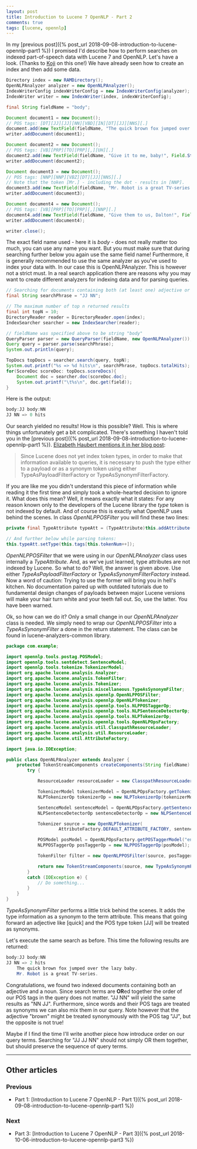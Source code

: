 ```yaml
---
layout: post
title: Introduction to Lucene 7 OpenNLP - Part 2
comments: true
tags: [lucene, opennlp]
---
```

In my [previous post]({% post_url 2018-09-08-introduction-to-lucene-opennlp-part1 %}) I promised I'd describe how to perform searches on indexed part-of-speech data with Lucene 7 and OpenNLP. Let's have a look. (Thanks to [Koji](https://stackoverflow.com/users/10277631/koji) on this one!)<span class="more"></span>
We have already seen how to create an index and then add some data.
```java
Directory index = new RAMDirectory();
OpenNLPAnalyzer analyzer = new OpenNLPAnalyzer();
IndexWriterConfig indexWriterConfig = new IndexWriterConfig(analyzer);
IndexWriter writer = new IndexWriter(index, indexWriterConfig);

final String fieldName = "body";

Document document1 = new Document();
// POS tags: [DT][JJ][JJ][NN][VBD][IN][DT][JJ][NNS][.]
document.add(new TextField(fieldName, "The quick brown fox jumped over the lazy dogs.", Field.Store.YES));
writer.addDocument(document1);

Document document2 = new Document();
// POS tags: [VB][PRP][TO][PRP][,][UH][.]
document2.add(new TextField(fieldName, "Give it to me, baby!", Field.Store.YES));
writer.addDocument(document2);

Document document3 = new Document();
// POS tags: [NNP][NNP][VBZ][DT][JJ][NNS][.]
// Note that the token [Mr.] - including the dot - results in [NNP].
document3.add(new TextField(fieldName, "Mr. Robot is a great TV-series.", Field.Store.YES));
writer.addDocument(document3);

Document document4 = new Document();
// POS tags: [VB][PRP][TO][PRP][,][NNP][.]
document4.add(new TextField(fieldName, "Give them to us, Dalton!", Field.Store.YES));
writer.addDocument(document4);

writer.close();
```
The exact field name used - here it is _body_ - does not really matter too much, you can use any name you want. But you must make sure that during searching further below you again use the same field name! Furthermore, it is generally recommended to use the same analyzer as you've used to index your data with. In our case this is OpenNLPAnalyzer. This is however not a strict must. In a real search application there are reasons why you may want to create different analyzers for indexing data and for parsing queries.
```java
// Searching for documents containing both (at least one) adjective or (at least one) noun
final String searchPhrase = "JJ NN";

// The maximum number of top n returned results
final int topN = 10;
DirectoryReader reader = DirectoryReader.open(index);
IndexSearcher searcher = new IndexSearcher(reader);

// fieldName was specified above to be string "body"
QueryParser parser = new QueryParser(fieldName, new OpenNLPAnalyzer());
Query query = parser.parse(searchPhrase);
System.out.println(query);

TopDocs topDocs = searcher.search(query, topN);
System.out.printf("%s => %d hits\n", searchPhrase, topDocs.totalHits);
for(ScoreDoc scoreDoc: topDocs.scoreDocs){
    Document doc = searcher.doc(scoreDoc.doc);
    System.out.printf("\t%s\n", doc.get(field));
}
```
Here is the output:
```java
body:JJ body:NN
JJ NN => 0 hits
```
Our search yielded no results! How is this possible? Well. This is where things unfortunately get a bit complicated. There's something I haven't told you in the [previous post]({% post_url 2018-09-08-introduction-to-lucene-opennlp-part1 %}). [Elizabeth Haubert mentions it in her blog post](https://opensourceconnections.com/blog/2018/08/06/intro_solr_nlp_integrations/):

> Since Lucene does not yet index token types, in order to make that information available to queries, it is necessary to push the type either to a payload or as a synonym token using either TypeAsPayloadFilterFactory or TypeAsSynonymFilterFactory.

If you are like me you didn't understand this piece of information while reading it the first time and simply took a whole-hearted decision to ignore it. What does this mean? Well, it means exactly what it states: For any reason known only to the developers of the Lucene library the _type_ token is not indexed by default. And of course this is exactly what OpenNLP uses behind the scenes. In class _OpenNLPPOSFilter_ you will find these two lines:
```java
private final TypeAttribute typeAtt = (TypeAttribute)this.addAttribute(TypeAttribute.class);

// And further below while parsing tokens:
this.typeAtt.setType(this.tags[this.tokenNum++]);
```
_OpenNLPPOSFilter_ that we were using in our _OpenNLPAnalyzer_ class uses internally a _TypeAttribute_. And, as we've just learned, type attributes are not indexed by Lucene. So what to do? Well, the answer is given above. Use either _TypeAsPayloadFilterFactory_ or _TypeAsSynonymFilterFactory_ instead. Now a word of caution: Trying to use the former will bring you in hell's kitchen. No documentation paired up with outdated tutorials due to fundamental design changes of payloads between major Lucene versions will make your hair turn white and your teeth fall out. So, use the latter. You have been warned.

Ok, so how can we do it? Only a small change in our _OpenNLPAnalyzer_ class is needed. We simply need to wrap our _OpenNLPPOSFilter_ into a _TypeAsSynonymFilter_ a done in the return statement. The class can be found in lucene-analyzers-common library.
```java
package com.example;

import opennlp.tools.postag.POSModel;
import opennlp.tools.sentdetect.SentenceModel;
import opennlp.tools.tokenize.TokenizerModel;
import org.apache.lucene.analysis.Analyzer;
import org.apache.lucene.analysis.TokenFilter;
import org.apache.lucene.analysis.Tokenizer;
import org.apache.lucene.analysis.miscellaneous.TypeAsSynonymFilter;
import org.apache.lucene.analysis.opennlp.OpenNLPPOSFilter;
import org.apache.lucene.analysis.opennlp.OpenNLPTokenizer;
import org.apache.lucene.analysis.opennlp.tools.NLPPOSTaggerOp;
import org.apache.lucene.analysis.opennlp.tools.NLPSentenceDetectorOp;
import org.apache.lucene.analysis.opennlp.tools.NLPTokenizerOp;
import org.apache.lucene.analysis.opennlp.tools.OpenNLPOpsFactory;
import org.apache.lucene.analysis.util.ClasspathResourceLoader;
import org.apache.lucene.analysis.util.ResourceLoader;
import org.apache.lucene.util.AttributeFactory;

import java.io.IOException;

public class OpenNLPAnalyzer extends Analyzer {
    protected TokenStreamComponents createComponents(String fieldName) {
        try {

            ResourceLoader resourceLoader = new ClasspathResourceLoader(ClassLoader.getSystemClassLoader());

            TokenizerModel tokenizerModel = OpenNLPOpsFactory.getTokenizerModel("en-token.bin", resourceLoader);
            NLPTokenizerOp tokenizerOp = new NLPTokenizerOp(tokenizerModel);

            SentenceModel sentenceModel = OpenNLPOpsFactory.getSentenceModel("en-sent.bin", resourceLoader);
            NLPSentenceDetectorOp sentenceDetectorOp = new NLPSentenceDetectorOp(sentenceModel);

            Tokenizer source = new OpenNLPTokenizer(
                    AttributeFactory.DEFAULT_ATTRIBUTE_FACTORY, sentenceDetectorOp, tokenizerOp);

            POSModel posModel = OpenNLPOpsFactory.getPOSTaggerModel("en-pos-maxent.bin", resourceLoader);
            NLPPOSTaggerOp posTaggerOp = new NLPPOSTaggerOp(posModel);

            TokenFilter filter = new OpenNLPPOSFilter(source, posTaggerOp);

            return new TokenStreamComponents(source, new TypeAsSynonymFilter(filter));
        }
        catch (IOException e) {
            // Do something...
        }
    }
}
```
_TypeAsSynonymFilter_ performs a little trick behind the scenes. It adds the type information as a synonym to the term attribute. This means that going forward an adjective like [quick] and the POS type token [JJ] will be treated as synonyms.

Let's execute the same search as before. This time the following results are returned:
```java
body:JJ body:NN
JJ NN => 2 hits
	The quick brown fox jumped over the lazy baby.
	Mr. Robot is a great TV-series.
```
Congratulations, we found two indexed documents containing both an adjective and a noun. Since search terms are **OR**ed together the order of our POS tags in the query does not matter. "JJ NN" will yield the same results as "NN JJ". Furthermore, since words and their POS tags are treated as synonyms we can also mix them in our query. Note however that the adjective "brown" might be treated synonymously with the POS tag "JJ", but the opposite is not true!

Maybe if I find the time I'll write another piece how introduce order on our query terms. Searching for "JJ JJ NN" should not simply OR them together, but should preserve the sequence of query terms.

----

## Other articles

### Previous
* Part 1: [Introduction to Lucene 7 OpenNLP - Part 1]({% post_url 2018-09-08-introduction-to-lucene-opennlp-part1 %})

### Next
* Part 3: [Introduction to Lucene 7 OpenNLP - Part 3]({% post_url 2018-10-06-introduction-to-lucene-opennlp-part3 %})